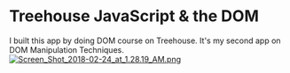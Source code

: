 # Treehouse JavaScript & the DOM
I built this app by doing DOM course on Treehouse. It's my second app on DOM Manipulation Techniques. 
[![Screen_Shot_2018-02-24_at_1.28.19_AM.png](https://s10.postimg.org/3tgdbnwqh/Screen_Shot_2018-02-24_at_1.28.19_AM.png)](https://postimg.org/image/xldfqujjp/)

